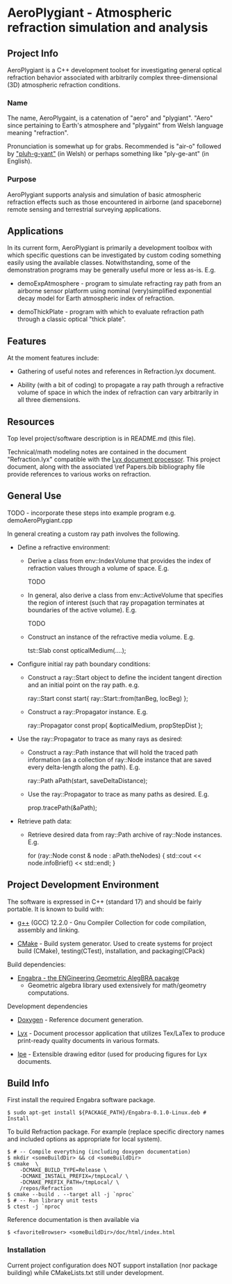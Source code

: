 
# AeroPlygiant - Atmospheric refraction simulation and analysis

## Project Info

AeroPlygiant is a C++ development toolset for investigating
general optical refraction behavior associated with arbitrarily complex
three-dimensional (3D) atmospheric refraction conditions.

### Name

The name, AeroPlygaint, is a catenation of "aero" and "plygiant". "Aero"
since pertaining to Earth's atmosphere and "plygaint" from Welsh language
meaning "refraction".

Pronunciation is somewhat up for grabs. Recommended is "air-o" 
followed by ["pluh-g-yant"](https://www.howtopronounce.com/welsh/plygiant)
(in Welsh) or perhaps something like "ply-ge-ant" (in English).

### Purpose

AeroPlygiant supports analysis and simulation of basic atmospheric
refraction effects such as those encountered in airborne (and spaceborne)
remote sensing and terrestrial surveying applications.


## Applications

In its current form, AeroPlygiant is primarily a development toolbox
with which specific questions can be investigated by custom coding
something easily using the available classes. Notwithstanding, some of the
demonstration programs may be generally useful more or less as-is. E.g.

* demoExpAtmosphere - program to simulate refracting ray path from
an airborne sensor platform using nominal (very)simplified exponential
decay model for Earth atmospheric index of refraction.

* demoThickPlate - program with which to evaluate refraction path
through a classic optical "thick plate".


## Features

At the moment features include:

* Gathering of useful notes and references in Refraction.lyx document.

* Ability (with a bit of coding) to propagate a ray path through a
refractive volume of space in which the index of refraction can vary
arbitrarily in all three diemensions.


## Resources

Top level project/software description is in README.md (this file).

Technical/math modeling notes are contained in the document
"Refraction.lyx" compatible with the
[Lyx document processor](https://www.lyx.org/).
This project document, along with the associated \ref Papers.bib 
bibliography file provide references to various works on refraction.


## General Use

TODO - incorporate these steps into example program e.g. demoAeroPlygiant.cpp

In general creating a custom ray path involves the following.

* Define a refractive environment:

	* Derive a class from env::IndexVolume that provides the
	index of refraction values through a volume of space. E.g.

		TODO

	* In general, also derive a class from env::ActiveVolume that
	specifies the region of interest (such that ray propagation
	terminates at boundaries of the active volume). E.g.

		TODO

	* Construct an instance of the refractive media volume. E.g.

		tst::Slab const opticalMedium(....);

* Configure initial ray path boundary conditions:

	* Construct a ray::Start object to define the incident tangent
	direction and an initial point on the ray path. e.g.

		ray::Start const start{ ray::Start::from(tanBeg, locBeg) };

	* Construct a ray::Propagator instance. E.g.

		ray::Propagator const prop{ &opticalMedium, propStepDist };

* Use the ray::Propagator to trace as many rays as desired:

	* Construct a ray::Path instance that will hold the traced
	path information (as a collection of ray::Node instance that
	are saved every delta-length along the path). E.g.

		ray::Path aPath(start, saveDeltaDistance);

	* Use the ray::Propagator to trace as many paths as desired. E.g.

		prop.tracePath(&aPath);

* Retrieve path data:

	* Retrieve desired data from ray::Path archive of ray::Node
	instances. E.g.

		for (ray::Node const & node : aPath.theNodes)
		{
			std::cout << node.infoBrief() << std::endl;
		}


## Project Development Environment

The software is expressed in C++ (standard 17) and should be fairly
portable. It is known to build with:

* [g++](https://gcc.gnu.org/) (GCC) 12.2.0 - Gnu Compiler Collection
for code compilation, assembly and linking.

* [CMake](https://cmake.org/) - Build system generator. Used to
create systems for project build (CMake), testing(CTest), installation,
and packaging(CPack)

Build dependencies:

* [Engabra - the ENGineering Geometric AlegBRA pacakge](
	https://github.com/Stellacore/Engabra/)
	- Geometric algebra library used extensively for math/geometry
	computations.

Development dependencies

* [Doxygen](https://www.doxygen.nl/) - Reference document generation.

* [Lyx](https://www.lyx.org/) - Document processor application
that utilizes Tex/LaTex to produce print-ready quality documents in
various formats.

* [Ipe](https://ipe.otfried.org/) - Extensible drawing editor (used
for producing figures for Lyx documents.


## Build Info

First install the required Engabra software package.

	$ sudo apt-get install ${PACKAGE_PATH}/Engabra-0.1.0-Linux.deb # Install

To build Refraction package. For example (replace specific directory
names and included options as appropriate for local system).

	$ # -- Compile everything (including doxygen documentation)
	$ mkdir <someBuildDir> && cd <someBuildDir>
	$ cmake  \
		-DCMAKE_BUILD_TYPE=Release \
		-DCMAKE_INSTALL_PREFIX=/tmpLocal/ \
		-DCMAKE_PREFIX_PATH=/tmpLocal/ \
		/repos/Refraction
	$ cmake --build . --target all -j `nproc`
	$ # -- Run library unit tests
	$ ctest -j `nproc`

Reference documentation is then available via

	$ <favoriteBrowser> <someBuildDir>/doc/html/index.html

### Installation

Current project configuration does NOT support installation (nor package
building) while CMakeLists.txt still under development.

